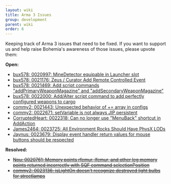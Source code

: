 ```yaml
---
layout: wiki
title: Arma 3 Issues
group: development
parent: wiki
order: 6
---
```



Keeping track of Arma 3 issues that need to be fixed. If you want to support us and help raise Bohemia's awareness of those issues, please upvote them:

**Open:**

* [bux578: 0020997: MineDetector equipable in Launcher slot](http://feedback.arma3.com/view.php?id=20997)
* [bux578: 0021176: Zeus / Curator Add Remote Controlled Event](http://feedback.arma3.com/view.php?id=21176)
* [bux578: 0021469: Add script commands "addPrimaryWeaponMagazine" and "addSecondaryWeaponMagazine"](http://feedback.arma3.com/view.php?id=21469)
* [bux578: 0022000: Add/Alter script command to add perfectly configured weapons to cargo](http://feedback.arma3.com/view.php?id=22000)
* [commy2: 0021443: Unexpected behavior of += array in configs](http://feedback.arma3.com/view.php?id=21443)
* [commy2: 0022671: setVariable is not always JIP persistent](http://feedback.arma3.com/view.php?id=22671)
* [CorruptedHeart: 0022318: Can no longer use "MenuBack" shortcut in AddAction](http://feedback.arma3.com/view.php?id=22318)
* [James2464: 0023725: All Environment Rocks Should Have PhysX LODs](http://feedback.arma3.com/view.php?id=23725)
* [Jaynus: 0023679: Display event handler return values for mouse buttons should be respected](http://feedback.arma3.com/view.php?id=23679)

**Resolved:**

* <del>[Nou: 0020761: Memory points rfemur, lfemur, and other leg memory points returned incorrectly with SQF command selectionPosition](http://feedback.arma3.com/view.php?id=20761)</del>
* <del>[commy2: 0023136: isLightOn doesn't recognize destroyed light bulbs for streetlamps](http://feedback.arma3.com/view.php?id=23136)</del>
